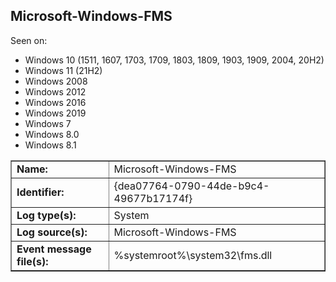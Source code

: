 ## Microsoft-Windows-FMS

Seen on:
* Windows 10 (1511, 1607, 1703, 1709, 1803, 1809, 1903, 1909, 2004, 20H2)
* Windows 11 (21H2)
* Windows 2008
* Windows 2012
* Windows 2016
* Windows 2019
* Windows 7
* Windows 8.0
* Windows 8.1

<table border="1" class="docutils">
  <tbody>
    <tr>
      <td><b>Name:</b></td>
      <td>Microsoft-Windows-FMS</td>
    </tr>
    <tr>
      <td><b>Identifier:</b></td>
      <td>{dea07764-0790-44de-b9c4-49677b17174f}</td>
    </tr>
    <tr>
      <td><b>Log type(s):</b></td>
      <td>System</td>
    </tr>
    <tr>
      <td><b>Log source(s):</b></td>
      <td>Microsoft-Windows-FMS</td>
    </tr>
    <tr>
      <td><b>Event message file(s):</b></td>
      <td>%systemroot%\system32\fms.dll</td>
    </tr>
  </tbody>
</table>

&nbsp;

